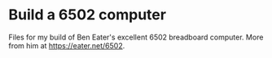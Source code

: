 # Build a 6502 computer

Files for my build of Ben Eater's excellent 6502 breadboard computer. More  
from him at https://eater.net/6502.
